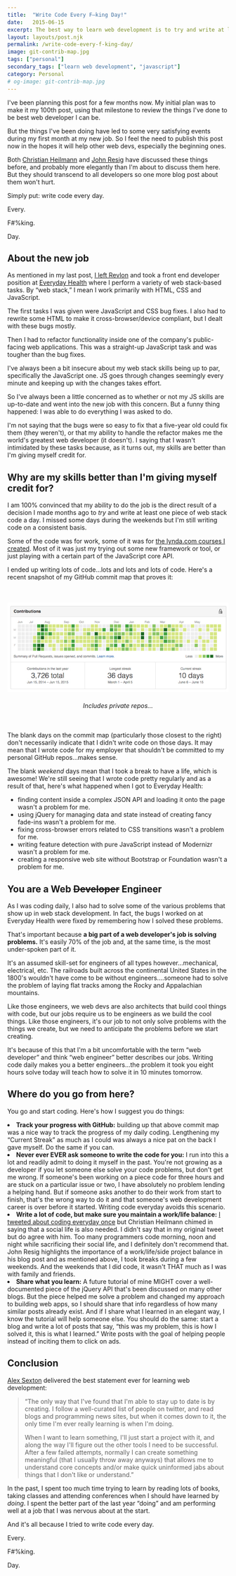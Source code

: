 ```yaml
---
title:  "Write Code Every F–king Day!"
date:   2015-06-15
excerpt: The best way to learn web development is to try and write at least one piece of code a day, especially if the code is JavaScript.
layout: layouts/post.njk
permalink: /write-code-every-f-king-day/
image: git-contrib-map.jpg
tags: ["personal"]
secondary_tags: ["learn web development", "javascript"]
category: Personal
# og-image: git-contrib-map.jpg
---
```

<p>I've been planning this post for a few months now. My initial plan was to make it my 100th post, using that milestone to review the things I've done to be best web developer I can be.</p><p>But the things I've been doing have led to some very satisfying events during my first month at my new job. So I feel the need to publish this post now in the hopes it will help other web devs, especially the beginning ones.</p>

<p>Both <a href="http://christianheilmann.com/2013/05/10/justcode" alt="Read '#JUSTCODE' by Christian Heilmann">Christian Heilmann</a> and <a href="http://ejohn.org/blog/write-code-every-day/" alt="Read 'Write Code Every Day' by John Resig">John Resig</a> have discussed these things before, and probably more elegantly than I'm about to discuss them here. But they should transcend to all developers so one more blog post about them won't hurt.</p>

<p>Simply put: write code every day.</p><p>Every.</p>

<p>F#%king.</p><p>Day.</p><h2>About the new job</h2>

<p>As mentioned in my last post, <a href="http://kaidez.com/revlon/" alt="Read about kaidez leaving Revlon">I left Revlon</a> and took a front end developer position at <a href="http://www.everydayhealth.com/" alt="Visit Everyday Health">Everyday Health</a> where I perform a variety of web stack-based tasks. By &#8220;web stack,&#8221; I mean I work primarily with HTML, CSS and JavaScript.</p>

<p>The first tasks I was given were JavaScript and CSS bug fixes. I also had to rewrite some HTML to make it cross-browser/device compliant, but I dealt with these bugs mostly.</p>

<p>Then I had to refactor functionality inside one of the company's public-facing web applications. This was a straight-up JavaScript task and was tougher than the bug fixes.</p>

<p>I've always been a bit insecure about my web stack skills being up to par, specifically the JavaScript one. JS goes through changes seemingly every minute and keeping up with the changes takes effort.</p>

<p>So I've always been a little concerned as to whether or not my JS skills are up-to-date and went into the new job with this concern. But a funny thing happened: I was able to do everything I was asked to do.</p>

<p>I'm not saying that the bugs were so easy to fix that a five-year old could fix them (they weren't), or that my ability to handle the refactor makes me the world's greatest web developer (it doesn't). I saying that I wasn't intimidated by these tasks because, as it turns out, my skills are better than I'm giving myself credit for.</p>

<h2>Why are my skills better than I'm giving myself credit for?</h2>

<p>I am 100% convinced that my ability to do the job is the direct result of a decision I made months ago to <em>try</em> and write at least one piece of web stack code a day. I missed some days during the weekends but I'm still writing code on a consistent basis.</p>

<p>Some of the code was for work, some of it was for <a href="http://kaidez.com/lynda-kaidez/" alt="Read about the lynda.com courses I created">the lynda.com courses I created</a>. Most of it was just my trying out some new framework or tool, or just playing with a certain part of the JavaScript core API.</p>

<p>I ended up writing lots of code&#8230;lots and lots and lots of code. Here's a recent snapshot of my GitHub commit map that proves it:</p>

<figure style="text-align: center; margin:50px auto;">
<img src="/assets/img/git-contrib-map.jpg" class="post-pic" alt="kaidez GitHub Contribution Map"/>
<figcaption style="margin:20px auto 0;"><em>Includes private repos&#8230;</em>
</figcaption>
</figure>

<p>The blank days on the commit map (particularly those closest to the right) don't necessarily indicate that I didn't write code on those days. It may mean that I wrote code for my employer that shouldn't be committed to my personal GitHub repos&#8230;makes sense.</p>

<p>The blank <em>weekend</em> days mean that I took a break to have a life, which is awesome! We're still seeing that I wrote code pretty regularly and as a result of that, here's what happened when I got to Everyday Health:</p>

<ul><li class="post-list-item">finding content inside a complex JSON API and loading it onto the page wasn't a problem for me.</li><li class="post-list-item">using jQuery for managing data and state instead of creating fancy fade-ins wasn't a problem for me.</li><li class="post-list-item">fixing cross-browser errors related to CSS transitions wasn't a problem for me.</li><li class="post-list-item">writing feature detection with pure JavaScript instead of Modernizr wasn't a problem for me.</li><li class="post-list-item">creating a responsive web site without Bootstrap or Foundation wasn't a problem for me.</li></ul><h2>You are a Web <del>Developer</del> Engineer</h2><p>As I was coding daily, I also had to solve some of the various problems that show up in web stack development. In fact, the bugs I worked on at Everyday Health were fixed by remembering how I solved these problems.</p><p>That's important because <strong>a big part of a web developer's job is solving problems.</strong> It's easily 70% of the job and, at the same time, is the most under-spoken part of it.</p><p>It's an assumed skill-set for engineers of all types however&#8230;mechanical, electrical, etc. The railroads built across the continental United States in the 1800's wouldn't have come to be without engineers&#8230;.someone had to solve the problem of laying flat tracks among the Rocky and Appalachian mountains.</p><p>Like those engineers, we web devs are also architects that build cool things with code, but our jobs require us to be engineers as we build the cool things. Like those engineers, it's our job to not only solve problems with the things we create, but we need to anticipate the problems before we start creating.</p><p>It's because of this that I'm a bit uncomfortable with the term &#8220;web developer&#8221; and think &#8220;web engineer&#8221; better describes our jobs. Writing code daily makes you a better engineers&#8230;the problem it took you eight hours solve today will teach how to solve it in 10 minutes tomorrow.</p><h2>Where do you go from here?</h2><p>You go and start coding.  Here's how I suggest you do things:</p><li class="post-list-item"><strong>Track your progress with GitHub:</strong> building up that above commit map was a nice way to track the progress of my daily coding.  Lengthening my &#8220;Current Streak&#8221; as much as I could was always a nice pat on the back I gave myself. Do the same if you can.</li><li class="post-list-item"><strong>Never ever EVER ask someone to write the code for you:</strong> I run into this a lot and readily admit to doing it myself in the past. You're not growing as a developer if you let someone else solve your code problems, but don't get me wrong. If someone's been working on a piece code for three hours and are stuck on a particular issue or two, I have absolutely no problem lending a helping hand. But if someone asks another to do their work from start to finish, that's the wrong way to do it and that someone's web development career is over before it started. Writing code everyday avoids this scenario.</li><li class="post-list-item"><strong>Write a lot of code, but make sure you maintain a work/life balance:</strong> <a href="https://twitter.com/kaidez/status/596670528515104768">I tweeted about coding everyday once</a> but Christian Heilmann chimed in saying that a social life is also needed. I didn't say that in my original tweet but do agree with him. Too many programmers code morning, noon and night while sacrificing their social life, and I definitely don't recommend that. John Resig highlights the importance of a work/life/side project balance in his blog post and as mentioned above, I took breaks during a few weekends. And the weekends that I did code, it wasn't THAT much as I was with family and friends.</li><li class="post-list-item"><strong>Share what you learn:</strong> A future tutorial of mine MIGHT cover a well-documented piece of the jQuery API that's been discussed on many other blogs. But the piece helped me solve a problem and changed my approach to building web apps, so I should share that info regardless of how many similar posts already exist. And if I share what I learned in an elegant way, I know the tutorial will help someone else. You should do the same: start a blog and write a lot of posts that say, &#8220;this was my problem, this is how I solved it, this is what I learned.&#8221; Write posts with the goal of helping people instead of inciting them to click on ads.</li><h2>Conclusion</h2><p><a href="https://twitter.com/SlexAxton" alt="Visit Alex Sexton on Twitter">Alex Sexton</a> delivered the best statement ever for learning web development:</p>

<blockquote>
<p>
&#8220;The only way that I've found that I'm able to stay up to date is by creating. I follow a well-curated list of people on twitter, and read blogs and programming news sites, but when it comes down to it, the only time I'm ever really learning is when I'm doing.</p>

<p>When I want to learn something, I'll just start a project with it, and along the way I'll figure out the other tools I need to be successful. After a few failed attempts, normally I can create something meaningful (that I usually throw away anyways) that allows me to understand core concepts and/or make quick uninformed jabs about things that I don't like or understand.&#8221;
</p>
</blockquote>

In the past, I spent too much time trying to learn by reading lots of books, taking classes and attending conferences when I should have learned by <em>doing</em>. I spent the better part of the last year &#8220;doing&#8221; and am performing well at a job that I was nervous about at the start.</p>

<p>And it's all because I tried to write code every day.</p>

<p>Every.</p>

<p>F#%king.</p>

<p>Day.</p>